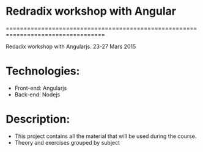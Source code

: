 # Redradix workshop with Angular
==================================================================================

Redadix workshop with Angularjs. 23-27 Mars 2015

# Technologies:

 * Front-end: Angularjs
 * Back-end: Nodejs

# Description:

 * This project contains all the material that will be used during the course.
 * Theory and exercises grouped by subject

